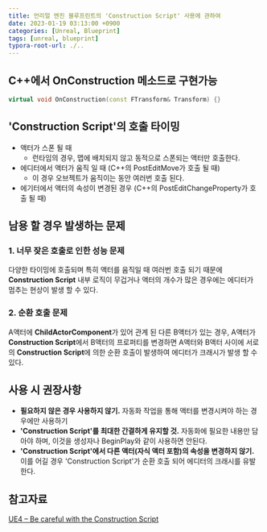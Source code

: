 ```yaml
---
title: 언리얼 엔진 블루프린트의 'Construction Script' 사용에 관하여
date: 2023-01-19 03:13:00 +0900
categories: [Unreal, Blueprint]
tags: [unreal, blueprint]
typora-root-url: ./..
---
```


## C++에서 OnConstruction 메소드로 구현가능

```cpp
virtual void OnConstruction(const FTransform& Transform) {}
```



## 'Construction Script'의 호출 타이밍

- 액터가 스폰 될 때
  - 런타임의 경우, 맵에 배치되지 않고 동적으로 스폰되는 액터만 호출한다.
- 에디터에서 액터가 움직 일 때 (C++의 PostEditMove가 호출 될 때)
  - 이 경우 오브젝트가 움직이는 동안 여러번 호출 된다.
- 에기터에서 액터의 속성이 변경된 경우 (C++의 PostEditChangeProperty가 호출 될 때)



## 남용 할 경우 발생하는 문제

### 1. 너무 잦은 호출로 인한 성능 문제

다양한 타이밍에 호출되며 특히 액터를 움직일 때 여러번 호출 되기 때문에 **Construction Script** 내부 로직이 무겁거나 액터의 개수가 많은 경우에는 에디터가 멈추는 현상이 발생 할 수 있다.



### 2. 순환 호출 문제

A액터에 **ChildActorComponent**가 있어 관계 된 다른 B액터가 있는 경우, A액터가 **Construction Script**에서 B액터의 프로퍼티를 변경하면 A액터와 B액터 사이에 서로의 **Construction Script**에 의한 순환 호출이 발생하여 에디터가 크래시가 발생 할 수 있다.



## 사용 시 권장사항

- **필요하지 않은 경우 사용하지 않기.** 자동화 작업을 통해 액터를 변경시켜야 하는 경우에만 사용하기
- **'Construction Script'를 최대한 간결하게 유지할 것.** 자동화에 필요한 내용만 담아야 하며, 이것을 생성자나 BeginPlay와 같이 사용하면 안된다.
- **'Construction Script'에서 다른 액터(자식 액터 포함)의 속성을 변경하지 않기.** 이를 어길 경우 'Construction Script'가 순환 호출 되어 에디터의 크래시를 유발한다.



## 참고자료

[UE4 – Be careful with the Construction Script](https://isaratech.com/ue4-be-careful-with-the-construction-script/)

